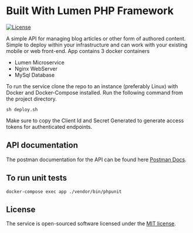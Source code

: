 # Built With Lumen PHP Framework


[![License](https://poser.pugx.org/laravel/lumen-framework/license.svg)](https://packagist.org/packages/laravel/lumen-framework)

A simple API for managing blog articles or other form of authored content. Simple to deploy within your infrastructure and can work with your existing mobile or web front-end.
App contains 3 docker containers
- Lumen Microservice
- Nginx WebServer
- MySql Database

To run the service clone the repo to an instance (preferably Linux) with Docker and Docker-Compose installed.
Run the following command from the project directory.

`sh deploy.sh`
 
 Make sure to copy the Client Id and Secret Generated to generate access tokens for authenticated endpoints.
## API documentation

The postman documentation for the API can be found here [Postman Docs](https://documenter.getpostman.com/view/3272396/SVmsUKnY).

## To run unit tests

`docker-compose exec app ./vendor/bin/phpunit`

## License

The service is open-sourced software licensed under the [MIT license](https://opensource.org/licenses/MIT).
